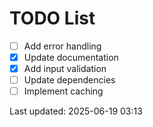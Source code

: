 # TODO List

- [ ] Add error handling
- [x] Update documentation
- [x] Add input validation
- [ ] Update dependencies
- [ ] Implement caching

Last updated: 2025-06-19 03:13

